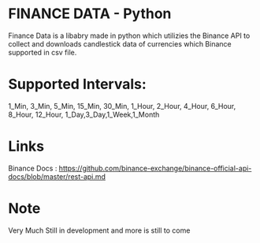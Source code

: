 # FINANCE DATA - Python

Finance Data is a libabry made in python which utilizies the Binance API to collect and downloads candlestick data of currencies which Binance supported in csv file. 

# Supported Intervals: 
1_Min, 3_Min, 5_Min, 15_Min, 30_Min, 1_Hour, 2_Hour, 4_Hour, 6_Hour, 8_Hour, 12_Hour, 1_Day,3_Day,1_Week,1_Month

# Links
Binance Docs : https://github.com/binance-exchange/binance-official-api-docs/blob/master/rest-api.md
# Note
Very Much Still in development and more is still to come
